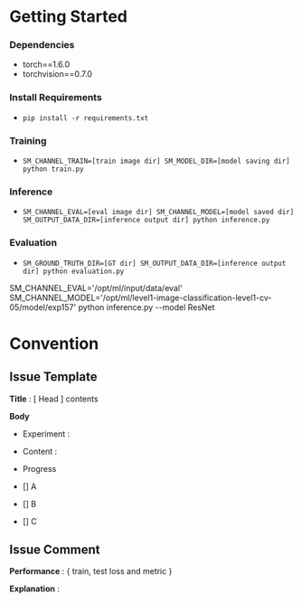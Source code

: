 # Getting Started    
### Dependencies
- torch==1.6.0
- torchvision==0.7.0                                                              

### Install Requirements
- `pip install -r requirements.txt`

### Training
- `SM_CHANNEL_TRAIN=[train image dir] SM_MODEL_DIR=[model saving dir] python train.py`

### Inference
- `SM_CHANNEL_EVAL=[eval image dir] SM_CHANNEL_MODEL=[model saved dir] SM_OUTPUT_DATA_DIR=[inference output dir] python inference.py`

### Evaluation
- `SM_GROUND_TRUTH_DIR=[GT dir] SM_OUTPUT_DATA_DIR=[inference output dir] python evaluation.py`



SM_CHANNEL_EVAL='/opt/ml/input/data/eval' SM_CHANNEL_MODEL='/opt/ml/level1-image-classification-level1-cv-05/model/exp157' python inference.py --model ResNet

# Convention
## Issue Template
**Title** : [ Head ] contents

**Body**  
- Experiment  : 
- Content : 

- Progress
- [] A
- [] B
- [] C


## Issue Comment

**Performance** : { train, test loss and metric }

**Explanation** :
